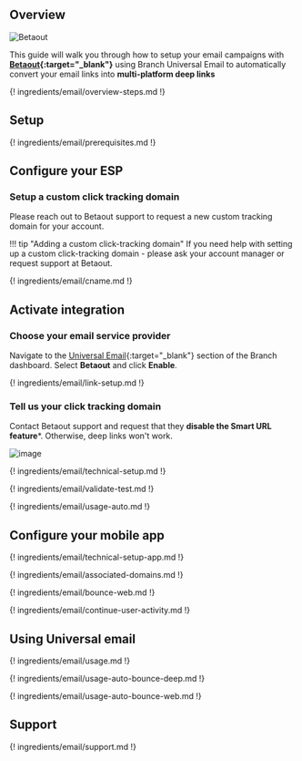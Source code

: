 ## Overview

![Betaout](/_assets/img/pages/email/betaout/betaout.png)

This guide will walk you through how to setup your email campaigns with **[Betaout](https://www.betaout.com/){:target="\_blank"}** using Branch Universal Email to automatically convert your email links into **multi-platform deep links**

{! ingredients/email/overview-steps.md !}

## Setup

{! ingredients/email/prerequisites.md !}

## Configure your ESP

### Setup a custom click tracking domain

Please reach out to Betaout support to request a new custom tracking domain for your account.

!!! tip "Adding a custom click-tracking domain"
    If you need help with setting up a custom click-tracking domain - please ask your account manager or request support at Betaout.

{! ingredients/email/cname.md !}

## Activate integration

### Choose your email service provider

Navigate to the [Universal Email](https://dashboard.branch.io/email){:target="\_blank"} section of the Branch dashboard. Select **Betaout** and click **Enable**.

{! ingredients/email/link-setup.md !}

### Tell us your click tracking domain

Contact Betaout support and request that they **disable the Smart URL feature***. Otherwise, deep links won't work.

![image](/_assets/img/pages/email/betaout/setup-config.png)

{! ingredients/email/technical-setup.md !}

{! ingredients/email/validate-test.md !}

{! ingredients/email/usage-auto.md !}

## Configure your mobile app

{! ingredients/email/technical-setup-app.md !}

{! ingredients/email/associated-domains.md !}

{! ingredients/email/bounce-web.md !}

{! ingredients/email/continue-user-activity.md !}

## Using Universal email

{! ingredients/email/usage.md !}

{! ingredients/email/usage-auto-bounce-deep.md !}

{! ingredients/email/usage-auto-bounce-web.md !}

## Support

{! ingredients/email/support.md !}
